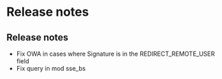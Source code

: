 # Release notes

## Release notes

* Fix OWA in cases where Signature is in the REDIRECT_REMOTE_USER field
* Fix query in mod sse_bs

